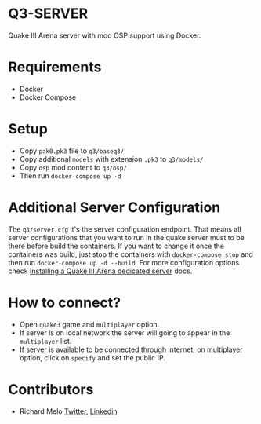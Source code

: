 Q3-SERVER
=========
Quake III Arena server with mod OSP support using Docker.

Requirements
============
- Docker
- Docker Compose

Setup
=====
- Copy `pak0.pk3` file to `q3/baseq3/`
- Copy additional `models` with extension `.pk3` to `q3/models/`
- Copy `osp` mod content to `q3/osp/`
- Then run `docker-compose up -d`

Additional Server Configuration
===============================
The `q3/server.cfg` it's the server configuration endpoint. That means all server configurations that you want to run in the quake server must to be there before build the containers. If you want to change it once the containers was build, just stop the containers with `docker-compose stop` and then run `docker-compose up -d --build`. For more configuration options check [Installing a Quake III Arena dedicated server](https://github.com/roguephysicist/q3a-server) docs.

How to connect?
===============
- Open `quake3` game and `multiplayer` option.
- If server is on local network the server will going to appear in the `multiplayer` list.
- If server is available to be connected through internet, on multiplayer option, click on `specify` and set the public IP.

Contributors
============

- Richard Melo [Twitter](https://twitter.com/allucardster), [Linkedin](https://www.linkedin.com/in/richardmelo)